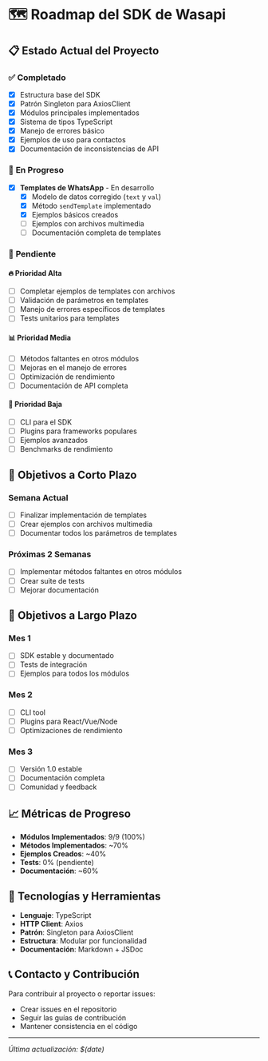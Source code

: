 # 🗺️ Roadmap del SDK de Wasapi

## 📋 Estado Actual del Proyecto

### ✅ **Completado**
- [x] Estructura base del SDK
- [x] Patrón Singleton para AxiosClient
- [x] Módulos principales implementados
- [x] Sistema de tipos TypeScript
- [x] Manejo de errores básico
- [x] Ejemplos de uso para contactos
- [x] Documentación de inconsistencias de API

### 🔄 **En Progreso**
- [x] **Templates de WhatsApp** - En desarrollo
  - [x] Modelo de datos corregido (`text` y `val`)
  - [x] Método `sendTemplate` implementado
  - [x] Ejemplos básicos creados
  - [ ] Ejemplos con archivos multimedia
  - [ ] Documentación completa de templates

### 📝 **Pendiente**

#### 🔥 **Prioridad Alta**
- [ ] Completar ejemplos de templates con archivos
- [ ] Validación de parámetros en templates
- [ ] Manejo de errores específicos de templates
- [ ] Tests unitarios para templates

#### 📊 **Prioridad Media**
- [ ] Métodos faltantes en otros módulos
- [ ] Mejoras en el manejo de errores
- [ ] Optimización de rendimiento
- [ ] Documentación de API completa

#### 🎯 **Prioridad Baja**
- [ ] CLI para el SDK
- [ ] Plugins para frameworks populares
- [ ] Ejemplos avanzados
- [ ] Benchmarks de rendimiento

## 🎯 **Objetivos a Corto Plazo**

### Semana Actual
- [ ] Finalizar implementación de templates
- [ ] Crear ejemplos con archivos multimedia
- [ ] Documentar todos los parámetros de templates

### Próximas 2 Semanas
- [ ] Implementar métodos faltantes en otros módulos
- [ ] Crear suite de tests
- [ ] Mejorar documentación

## 🚀 **Objetivos a Largo Plazo**

### Mes 1
- [ ] SDK estable y documentado
- [ ] Tests de integración
- [ ] Ejemplos para todos los módulos

### Mes 2
- [ ] CLI tool
- [ ] Plugins para React/Vue/Node
- [ ] Optimizaciones de rendimiento

### Mes 3
- [ ] Versión 1.0 estable
- [ ] Documentación completa
- [ ] Comunidad y feedback

## 📈 **Métricas de Progreso**

- **Módulos Implementados**: 9/9 (100%)
- **Métodos Implementados**: ~70%
- **Ejemplos Creados**: ~40%
- **Tests**: 0% (pendiente)
- **Documentación**: ~60%

## 🔧 **Tecnologías y Herramientas**

- **Lenguaje**: TypeScript
- **HTTP Client**: Axios
- **Patrón**: Singleton para AxiosClient
- **Estructura**: Modular por funcionalidad
- **Documentación**: Markdown + JSDoc

## 📞 **Contacto y Contribución**

Para contribuir al proyecto o reportar issues:
- Crear issues en el repositorio
- Seguir las guías de contribución
- Mantener consistencia en el código

---

*Última actualización: $(date)* 